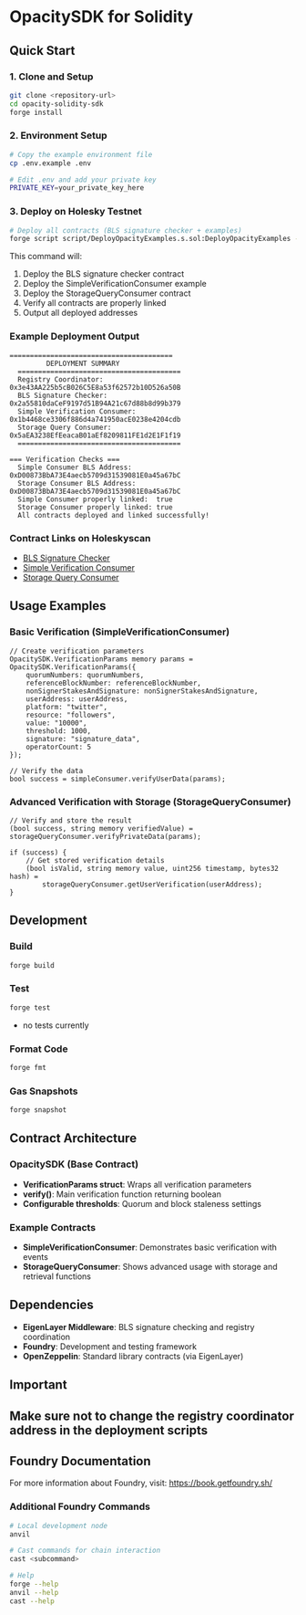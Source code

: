 # OpacitySDK for Solidity
## Quick Start

### 1. Clone and Setup

```bash
git clone <repository-url>
cd opacity-solidity-sdk
forge install
```

### 2. Environment Setup

```bash
# Copy the example environment file
cp .env.example .env

# Edit .env and add your private key
PRIVATE_KEY=your_private_key_here
```

### 3. Deploy on Holesky Testnet

```bash
# Deploy all contracts (BLS signature checker + examples)
forge script script/DeployOpacityExamples.s.sol:DeployOpacityExamples --rpc-url holesky --broadcast
```

This command will:
1. Deploy the BLS signature checker contract
2. Deploy the SimpleVerificationConsumer example
3. Deploy the StorageQueryConsumer contract
4. Verify all contracts are properly linked
5. Output all deployed addresses

### Example Deployment Output 

```
========================================
         DEPLOYMENT SUMMARY
  ========================================
  Registry Coordinator:         0x3e43AA225b5cB026C5E8a53f62572b10D526a50B
  BLS Signature Checker:        0x2a55810daCeF9197d51B94A21c67d88b8d99b379
  Simple Verification Consumer: 0x1b4468ce3306f886d4a741950acE0238e4204cdb
  Storage Query Consumer:       0x5aEA3238EfEeacaB01aEf8209811FE1d2E1F1f19
  ========================================
  
=== Verification Checks ===
  Simple Consumer BLS Address:  0xD00873BbA73E4aecb5709d31539081E0a45a67bC
  Storage Consumer BLS Address: 0xD00873BbA73E4aecb5709d31539081E0a45a67bC
  Simple Consumer properly linked:  true
  Storage Consumer properly linked: true
  All contracts deployed and linked successfully!
```

### Contract Links on Holeskyscan

- [BLS Signature Checker](https://holesky.etherscan.io/address/0x2a55810daCeF9197d51B94A21c67d88b8d99b379)
- [Simple Verification Consumer](https://holesky.etherscan.io/address/0x1b4468ce3306f886d4a741950acE0238e4204cdb)
- [Storage Query Consumer](https://holesky.etherscan.io/address/0x5aEA3238EfEeacaB01aEf8209811FE1d2E1F1f19)

## Usage Examples

### Basic Verification (SimpleVerificationConsumer)

```solidity
// Create verification parameters
OpacitySDK.VerificationParams memory params = OpacitySDK.VerificationParams({
    quorumNumbers: quorumNumbers,
    referenceBlockNumber: referenceBlockNumber,
    nonSignerStakesAndSignature: nonSignerStakesAndSignature,
    userAddress: userAddress,
    platform: "twitter",
    resource: "followers",
    value: "10000",
    threshold: 1000,
    signature: "signature_data",
    operatorCount: 5
});

// Verify the data
bool success = simpleConsumer.verifyUserData(params);
```

### Advanced Verification with Storage (StorageQueryConsumer)

```solidity
// Verify and store the result
(bool success, string memory verifiedValue) = storageQueryConsumer.verifyPrivateData(params);

if (success) {
    // Get stored verification details
    (bool isValid, string memory value, uint256 timestamp, bytes32 hash) = 
        storageQueryConsumer.getUserVerification(userAddress);
}
```

## Development

### Build

```bash
forge build
```

### Test

```bash
forge test
```
- no tests currently

### Format Code

```bash
forge fmt
```

### Gas Snapshots

```bash
forge snapshot
```

## Contract Architecture

### OpacitySDK (Base Contract)
- **VerificationParams struct**: Wraps all verification parameters
- **verify()**: Main verification function returning boolean
- **Configurable thresholds**: Quorum and block staleness settings

### Example Contracts
- **SimpleVerificationConsumer**: Demonstrates basic verification with events
- **StorageQueryConsumer**: Shows advanced usage with storage and retrieval functions

## Dependencies

- **EigenLayer Middleware**: BLS signature checking and registry coordination
- **Foundry**: Development and testing framework
- **OpenZeppelin**: Standard library contracts (via EigenLayer)

## Important 
Make sure not to change the registry coordinator address in the deployment scripts
---

## Foundry Documentation

For more information about Foundry, visit: https://book.getfoundry.sh/

### Additional Foundry Commands

```bash
# Local development node
anvil

# Cast commands for chain interaction
cast <subcommand>

# Help
forge --help
anvil --help
cast --help
```
